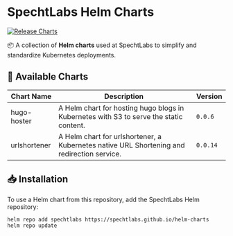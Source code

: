 # SpechtLabs Helm Charts

[![Release Charts](https://github.com/specht-labs/helm-charts/actions/workflows/release.yaml/badge.svg)](https://github.com/specht-labs/helm-charts/actions/workflows/release.yaml)

📦 A collection of **Helm charts** used at SpechtLabs to simplify and standardize Kubernetes deployments.

## 🚀 Available Charts

| Chart Name       | Description                                                                                | Version  |
|------------------|--------------------------------------------------------------------------------------------|----------|
| hugo-hoster      | A Helm chart for hosting hugo blogs in Kubernetes with S3 to serve the static content.     | `0.0.6`  |
| urlshortener     | A Helm chart for urlshortener, a Kubernetes native URL Shortening and redirection service. | `0.0.14` |

## 📥 Installation

To use a Helm chart from this repository, add the SpechtLabs Helm repository:

```bash
helm repo add spechtlabs https://spechtlabs.github.io/helm-charts
helm repo update
```

